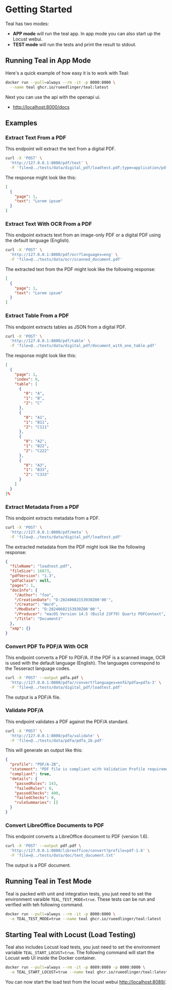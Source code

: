 # Getting Started

Teal has two modes:

- **APP mode** will run the teal app. In app mode you can also start up the Locust webui.
- **TEST mode** will run the tests and print the result to stdout.

## Running Teal in App Mode

Here's a quick example of how easy it is to work with Teal:

```bash
docker run --pull=always --rm -it -p 8000:8000 \
  --name teal ghcr.io/rueedlinger/teal:latest
```

Next you can use the api with the openapi ui.

- [http://localhost:8000/docs](http://localhost:8000/docs)

## Examples

### Extract Text From a PDF

This endpoint will extract the text from a digital PDF.

```bash
curl -X 'POST' \
  'http://127.0.0.1:8000/pdf/text' \
  -F 'file=@../tests/data/digital_pdf/loadtest.pdf;type=application/pdf'
```

The response might look like this:

```json
[
  {
    "page": 1,
    "text": "Lorem ipsum"
  }
]
```

### Extract Text With OCR From a PDF

This endpoint extracts text from an image-only PDF or a digital PDF using the default language (English).

```bash
curl -X 'POST' \
  'http://127.0.0.1:8000/pdf/ocr?languages=eng' \
  -F 'file=@../tests/data/ocr/scanned_document.pdf'
```

The extracted text from the PDF might look like the following response:

```json
[
  {
    "page": 1,
    "text": "Lorem ipsum"
  }
] 
```

### Extract Table From a PDF

This endpoint extracts tables as JSON from a digital PDF.

```bash
curl -X 'POST' \
  'http://127.0.0.1:8000/pdf/table' \
  -F 'file=@../tests/data/digital_pdf/document_with_one_table.pdf'
```

The response might look like this:

```json
[
  {
    "page": 1,
    "index": 0,
    "table": [
      {
        "0": "A",
        "1": "B",
        "2": "C"
      },
      {
        "0": "A1",
        "1": "B11",
        "2": "C111"
      },
      {
        "0": "A2",
        "1": "B22",
        "2": "C222"
      },
      {
        "0": "A3",
        "1": "B33",
        "2": "C333"
      }
    ]
  }
]%
```

### Extract Metadata From a PDF

This endpoint extracts metadata from a PDF.

```bash
curl -X 'POST' \
  'http://127.0.0.1:8000/pdf/meta' \
  -F 'file=@../tests/data/digital_pdf/loadtest.pdf'
```

The extracted metadata from the PDF might look like the following response:

```json
{
  "fileName": "loadtest.pdf",
  "fileSize": 16873,
  "pdfVersion": "1.3",
  "pdfaClaim": null,
  "pages": 1,
  "docInfo": {
    "/Author": "foo",
    "/CreationDate": "D:20240602153930Z00'00'",
    "/Creator": "Word",
    "/ModDate": "D:20240602153930Z00'00'",
    "/Producer": "macOS Version 14.5 (Build 23F79) Quartz PDFContext",
    "/Title": "Document1"
  },
  "xmp": {}
}
```

### Convert PDF To PDF/A With OCR

This endpoint converts a PDF to PDF/A. If the PDF is a scanned image, OCR is used with the default language (English).
The languages correspond to the Tesseract language codes.

```bash
curl -X 'POST' --output pdfa.pdf \
  'http://127.0.0.1:8000/pdfa//convert?languages=enf&?pdfa=pdfa-3' \
  -F 'file=@../tests/data/digital_pdf/loadtest.pdf'
```

The output is a PDF/A file.

### Validate PDF/A

This endpoint validates a PDF against the PDF/A standard.

```bash
curl -X 'POST' \
  'http://127.0.0.1:8000/pdfa/validate' \
  -F 'file=@../tests/data/pdfa/pdfa_2b.pdf'
```

This will generate an output like this:

```json
{
  "profile": "PDF/A-2B",
  "statement": "PDF file is compliant with Validation Profile requirements.",
  "compliant": true,
  "details": {
    "passedRules": 143,
    "failedRules": 0,
    "passedChecks": 400,
    "failedChecks": 0,
    "ruleSummaries": []
  }
}
```

### Convert LibreOffice Documents to PDF

This endpoint converts a LibreOffice document to PDF (version 1.6).

```bash
curl -X 'POST' --output pdf.pdf \
  'http://127.0.0.1:8000/libreoffice/convert?profile=pdf-1.6' \
  -F 'file=@../tests/data/doc/text_document.txt'
```

The output is a PDF document.

## Running Teal in Test Mode

Teal is packed with unit and integration tests, you just need to set the environment varaible `TEAL_TEST_MODE=true`.
These tests can be run and verified with teh following command.

```bash
docker run --pull=always --rm -it -p 8000:8000 \
  -e TEAL_TEST_MODE=true --name teal ghcr.io/rueedlinger/teal:latest
```

## Starting Teal with Locust (Load Testing)

Teal also includes Locust load tests, you just need to set the environment variable `TEAL_START_LOCUST=true`.
The following command will start the Locust web UI inside the Docker container.

```bash
docker run --pull=always --rm -it -p 8089:8089 -p 8000:8000 \
  -e TEAL_START_LOCUST=true --name teal ghcr.io/rueedlinger/teal:latest
```

You can now start the load test from the locust webui [http://localhost:8089/](http://localhost:8089/).

